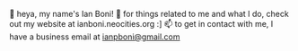 🌱 heya, my name's Ian Boni!
🥸 for things related to me and what I do, check out my website at ianboni.neocities.org :]
📫 to get in contact with me, I have a business email at ianpboni@gmail.com

<!---
IanBoni/IanBoni is a ✨ special ✨ repository because its `README.md` (this file) appears on your GitHub profile.
You can click the Preview link to take a look at your changes.
--->
